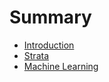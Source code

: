 # Summary

* [Introduction](documentation/Introduction.md)
* [Strata](documentation/documentation/Strata.md)
* [Machine Learning](documentation/MachineLearning.md)

